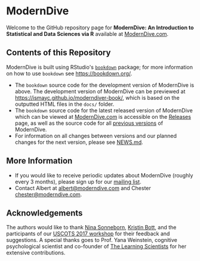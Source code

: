 # ModernDive

Welcome to the GitHub repository page for **ModernDive: An Introduction to 
Statistical and Data Sciences via R** available at [ModernDive.com](http://moderndive.com/). 


## Contents of this Repository

ModernDive is built using RStudio's [`bookdown`](https://www.rstudio.com/resources/webinars/introducing-bookdown/) package; for more information on how to use `bookdown` see <https://bookdown.org/>.

* The `bookdown` source code for the development version of ModernDive is above. The development version of ModernDive can be previewed at <https://ismayc.github.io/moderndiver-book/>, which is based on the outputted HTML files in the `docs/` folder.
* The `bookdown` source code for the latest released version of ModernDive which can be viewed at [ModernDive.com](http://moderndive.com/) is accessible on the [Releases](https://github.com/ismayc/moderndiver-book/releases) page, as well as the source code for all [previous versions](http://moderndive.com/index.html#about-book) of ModernDive.
* For information on all changes between versions and our planned changes for the next version, please see [NEWS.md](https://github.com/ismayc/moderndiver-book/blob/master/NEWS.md).


## More Information

* If you would like to receive periodic updates about ModernDive (roughly every 3 months), please sign up for our [mailing list](http://eepurl.com/cBkItf).
* Contact Albert at [albert@moderndive.com](mailto:albert@moderndive.com) and Chester [chester@moderndive.com](mailto:chester@moderndive.com).

<!--* We're on Twitter at [ModernDive](https://twitter.com/ModernDive).-->


## Acknowledgements

The authors would like to thank [Nina Sonneborn](https://github.com/nsonneborn), [Kristin Bott](https://twitter.com/rhobott?lang=en), and the participants of our [USCOTS 2017 workshop](https://www.causeweb.org/cause/uscots/uscots17/workshop/3) for their feedback and suggestions.  A special thanks goes to Prof. Yana Weinstein, cognitive psychological scientist and co-founder of [The Learning Scientists](http://www.learningscientists.org/yana-weinstein/) for her extensive contributions.



